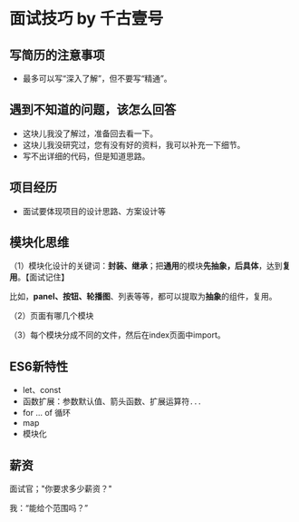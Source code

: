 # 面试技巧 by 千古壹号

## 写简历的注意事项

* 最多可以写“深入了解”，但不要写“精通”。

## 遇到不知道的问题，该怎么回答

* 这块儿我没了解过，准备回去看一下。
* 这块儿我没研究过，您有没有好的资料，我可以补充一下细节。
* 写不出详细的代码，但是知道思路。

## 项目经历

* 面试要体现项目的设计思路、方案设计等

## 模块化思维

（1）模块化设计的关键词：**封装、继承**；把**通用**的模块**先抽象，后具体**，达到**复用**。【面试记住】

比如，**panel、按钮、轮播图**、列表等等，都可以提取为**抽象**的组件，复用。

（2）页面有哪几个模块

（3）每个模块分成不同的文件，然后在index页面中import。

## ES6新特性

* let、const
* 函数扩展：参数默认值、箭头函数、扩展运算符`...`
* for ... of 循环
* map
* 模块化

## 薪资

面试官；"你要求多少薪资？"

我：“能给个范围吗？”

